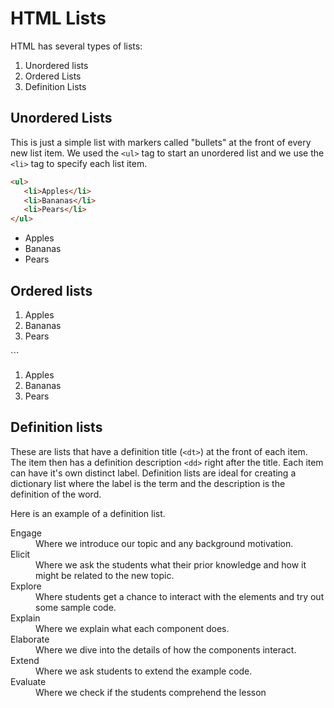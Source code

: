 # HTML Lists

HTML has several types of lists:

1. Unordered lists
2. Ordered Lists
3. Definition Lists

## Unordered Lists
This is just a simple list with markers called "bullets" at the front of every new list item.  We used the ```<ul>``` tag to start an unordered list and we use the ```<li>``` tag to specify each list item.

```html
<ul>
   <li>Apples</li>
   <li>Bananas</li>
   <li>Pears</li>
</ul>
```

<ul>
   <li>Apples</li>
   <li>Bananas</li>
   <li>Pears</li>
</ul>

## Ordered lists

<ol>
   <li>Apples</li>
   <li>Bananas</li>
   <li>Pears</li>
</ol>
```

<ol>
   <li>Apples</li>
   <li>Bananas</li>
   <li>Pears</li>
</ol>

## Definition lists
These are lists that have a definition title (```<dt>```) at the front of each item.  The item then has a definition description ```<dd>``` right after the title.  Each item can have it's own distinct label.  Definition lists are ideal for creating a dictionary list where the label is the term and the description is the definition of the word.

Here is an example of a definition list.

<div style="border 1px solid black">
<dl>
  <dt>Engage</dt>
  <dd>Where we introduce our topic and any background motivation.</dd>
  <dt>Elicit</dt>
  <dd>Where we ask the students what their prior knowledge and how it might be related to the new topic.</dd>
  <dt>Explore<dt>
  <dd>Where students get a chance to interact with the elements and try out some sample code.</dd>
  <dt>Explain<dt>
  <dd>Where we explain what each component does.</dd>
  <dt>Elaborate<dt>
  <dd>Where we dive into the details of how the components interact.</dd>
  <dt>Extend<dt>
  <dd>Where we ask students to extend the example code.</dd>
  <dt>Evaluate</dt>
  <dd>Where we check if the students comprehend the lesson</dd>
</dl>
<div>